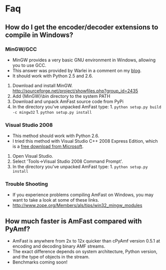 # Faq #

## How do I get the encoder/decoder extensions to compile in Windows? ##

### MinGW/GCC ###
  * MinGW provides a very basic GNU environment in Windows, allowing you to use GCC.
  * This answer was provided by Warlei in a comment on my [blog](http://limscoder.blogspot.com/2009/03/amfast-022-released.html#comments).
  * It should work with Python 2.5 and 2.6.

  1. Download and install MinGW. http://sourceforge.net/project/showfiles.php?group_id=2435
  1. Add {MinGW}\bin directory to the system PATH
  1. Download and unpack AmFast source code from PyPi
  1. In the directory you've unpacked AmFast type:
    1. `python setup.py build -c mingw32`
    1. `python setup.py install`

### Visual Studio 2008 ###
  * This method should work with Python 2.6.
  * I tried this method with Visual Studio C++ 2008 Express Edition, which is a [free download from Microsoft](http://www.microsoft.com/express/vc/).

  1. Open Visual Studio.
  1. Select 'Tools->Visual Studio 2008 Command Prompt'.
  1. In the directory you've unpacked AmFast type:
    1. `python setup.py install`

### Trouble Shooting ###
  * If you experience problems compiling AmFast on Windows, you may want to take a look at some of these links.
  * http://www.zope.org/Members/als/tips/win32_mingw_modules

## How much faster is AmFast compared with PyAmf? ##
  * AmFast is anywhere from 2x to 12x quicker than cPyAmf version 0.5.1 at encoding and decoding binary AMF streams.
  * The exact difference depends on system architecture, Python version, and the type of objects in the stream.
  * Benchmarks coming soon!